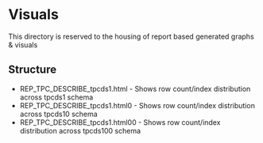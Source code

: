 # Visuals
This directory is reserved to the housing of report based generated graphs & visuals

## Structure
* REP_TPC_DESCRIBE_tpcds1.html - Shows row count/index distribution across tpcds1 schema
* REP_TPC_DESCRIBE_tpcds1.html0 - Shows row count/index distribution across tpcds10 schema
* REP_TPC_DESCRIBE_tpcds1.html00 - Shows row count/index distribution across tpcds100 schema
